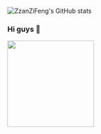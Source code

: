 
![ZzanZiFeng's GitHub stats](https://github-readme-stats.vercel.app/api?username=ZzanZiFeng&show_icons=true&theme=radical)


### Hi guys 👋

<img src="https://bubkoo-server.vercel.app/365dots" height="196"/>
<!--
**ZzanZiFeng/ZzanZiFeng** is a ✨ _special_ ✨ repository because its `README.md` (this file) appears on your GitHub profile.

Here are some ideas to get you started:

- 🔭 I’m currently working on ...
- 🌱 I’m currently learning ...
- 👯 I’m looking to collaborate on ...
- 🤔 I’m looking for help with ...
- 💬 Ask me about ...
- 📫 How to reach me: ...
- 😄 Pronouns: ...
- ⚡ Fun fact: ...
-->
